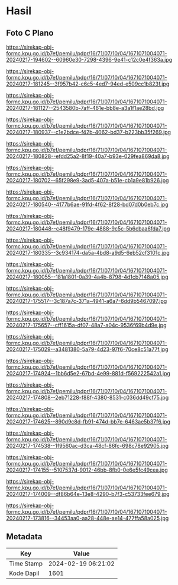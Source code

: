 # Hasil

## Foto C Plano

https://sirekap-obj-formc.kpu.go.id/b7ef/pemilu/pdpr/16/71/07/10/04/1671071004071-20240217-194602--60960e30-7298-4396-9e41-c12c0e4f363a.jpg

https://sirekap-obj-formc.kpu.go.id/b7ef/pemilu/pdpr/16/71/07/10/04/1671071004071-20240217-181245--3f957b42-c6c5-4ed7-94ed-e509cc1b823f.jpg

https://sirekap-obj-formc.kpu.go.id/b7ef/pemilu/pdpr/16/71/07/10/04/1671071004071-20240217-181127--2543580b-7aff-461e-bb8e-a3a1f1ae28bd.jpg

https://sirekap-obj-formc.kpu.go.id/b7ef/pemilu/pdpr/16/71/07/10/04/1671071004071-20240217-180937--c1e2bdce-f42b-4062-bd37-b223bb35f269.jpg

https://sirekap-obj-formc.kpu.go.id/b7ef/pemilu/pdpr/16/71/07/10/04/1671071004071-20240217-180828--efdd25a2-8f19-40a7-b93e-029fea869da8.jpg

https://sirekap-obj-formc.kpu.go.id/b7ef/pemilu/pdpr/16/71/07/10/04/1671071004071-20240217-180702--65f298e9-3ad5-407a-b51e-cb1a9e81b926.jpg

https://sirekap-obj-formc.kpu.go.id/b7ef/pemilu/pdpr/16/71/07/10/04/1671071004071-20240217-180540--4177b6ae-91fd-4f62-8f28-bd07d0b0eb7c.jpg

https://sirekap-obj-formc.kpu.go.id/b7ef/pemilu/pdpr/16/71/07/10/04/1671071004071-20240217-180448--c48f9479-179e-4888-9c5c-5b6cbaa6fda7.jpg

https://sirekap-obj-formc.kpu.go.id/b7ef/pemilu/pdpr/16/71/07/10/04/1671071004071-20240217-180335--3c934174-da5a-4bd8-a9d5-6eb52cf3101c.jpg

https://sirekap-obj-formc.kpu.go.id/b7ef/pemilu/pdpr/16/71/07/10/04/1671071004071-20240217-180055--181a1801-0a39-4a4b-8798-4d1cb7148a05.jpg

https://sirekap-obj-formc.kpu.go.id/b7ef/pemilu/pdpr/16/71/07/10/04/1671071004071-20240217-175517--3c187a7c-371a-4941-a6a7-6dd9b5467097.jpg

https://sirekap-obj-formc.kpu.go.id/b7ef/pemilu/pdpr/16/71/07/10/04/1671071004071-20240217-175657--cff1615a-df07-48a7-a04c-9536f69b4d9e.jpg

https://sirekap-obj-formc.kpu.go.id/b7ef/pemilu/pdpr/16/71/07/10/04/1671071004071-20240217-175029--a3481380-5a79-4d23-97f6-70ce8c51a77f.jpg

https://sirekap-obj-formc.kpu.go.id/b7ef/pemilu/pdpr/16/71/07/10/04/1671071004071-20240217-174924--1bb6d5e2-67bd-4e99-881d-f569222542a1.jpg

https://sirekap-obj-formc.kpu.go.id/b7ef/pemilu/pdpr/16/71/07/10/04/1671071004071-20240217-174808--2eb71228-f88f-4380-8531-c036dd49cf75.jpg

https://sirekap-obj-formc.kpu.go.id/b7ef/pemilu/pdpr/16/71/07/10/04/1671071004071-20240217-174625--890d9c8d-fb91-474d-bb7e-6463ae5b37f6.jpg

https://sirekap-obj-formc.kpu.go.id/b7ef/pemilu/pdpr/16/71/07/10/04/1671071004071-20240217-174538--1f9560ac-d3ca-48cf-86fc-698c78e92905.jpg

https://sirekap-obj-formc.kpu.go.id/b7ef/pemilu/pdpr/16/71/07/10/04/1671071004071-20240217-174155--5107537d-9012-46bb-8fb0-0e6e5fc49cea.jpg

https://sirekap-obj-formc.kpu.go.id/b7ef/pemilu/pdpr/16/71/07/10/04/1671071004071-20240217-174009--df86b64e-13e8-4290-b7f3-c53733fee679.jpg

https://sirekap-obj-formc.kpu.go.id/b7ef/pemilu/pdpr/16/71/07/10/04/1671071004071-20240217-173816--34453aa0-aa28-448e-ae14-477ffa58a025.jpg


## Metadata

| Key        | Value               |
| ---------- | ------------------- |
| Time Stamp | 2024-02-19 06:21:02 |
| Kode Dapil | 1601                |




